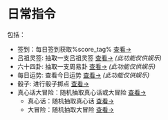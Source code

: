 # 日常指令

包括：
  - 签到：每日签到获取%score_tag% [查看->](checkin.md)
  - 吕祖灵签: 抽取一支吕祖灵签 [查看->](qian.md)  *(此功能仅供娱乐)*
  - 六十四卦: 抽取一支周易卦 [查看->](gua.md)  *(此功能仅供娱乐)*
  - 每日运势: 查看今日运势 [查看->](luck.md)  *(此功能仅供娱乐)*
  - 骰子: 进行骰子掷点 [查看->](roll.md)
  - 真心话大冒险：随机抽取真心话或大冒险 [查看->](dare_truth.md)
    - 真心话：随机抽取真心话 [查看->](truth.md)
    - 大冒险：随机抽取大冒险 [查看->](dare.md)